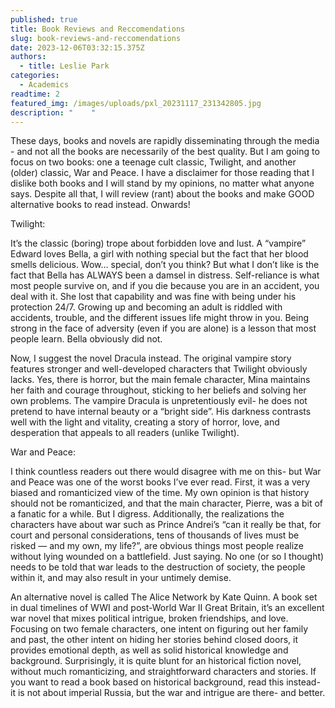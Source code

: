 ```yaml
---
published: true
title: Book Reviews and Reccomendations
slug: book-reviews-and-reccomendations
date: 2023-12-06T03:32:15.375Z
authors:
  - title: Leslie Park
categories:
  - Academics
readtime: 2
featured_img: /images/uploads/pxl_20231117_231342805.jpg
description: "    "
---
```

These days, books and novels are rapidly disseminating through the media - and not all the books are necessarily of the best quality. But I am going to focus on two books: one a teenage cult classic, Twilight, and another (older) classic, War and Peace. I have a disclaimer for those reading that I dislike both books and I will stand by my opinions, no matter what anyone says. Despite all that, I will review (rant) about the books and make GOOD alternative books to read instead. Onwards!

 

Twilight:

It’s the classic (boring) trope about forbidden love and lust. A “vampire” Edward loves Bella, a girl with nothing special but the fact that her blood smells delicious. Wow… special, don’t you think? But what I don’t like is the fact that Bella has ALWAYS been a damsel in distress. Self-reliance is what most people survive on, and if you die because you are in an accident, you deal with it. She lost that capability and was fine with being under his protection 24/7. Growing up and becoming an adult is riddled with accidents, trouble, and the different issues life might throw in you. Being strong in the face of adversity (even if you are alone) is a lesson that most people learn. Bella obviously did not.

Now, I suggest the novel Dracula instead. The original vampire story features stronger and well-developed characters that Twilight obviously lacks. Yes, there is horror, but the main female character, Mina maintains her faith and courage throughout, sticking to her beliefs and solving her own problems. The vampire Dracula is unpretentiously evil- he does not pretend to have internal beauty or a “bright side”. His darkness contrasts well with the light and vitality, creating a story of horror, love, and desperation that appeals to all readers (unlike Twilight).

 

War and Peace:

I think countless readers out there would disagree with me on this- but War and Peace was one of the worst books I’ve ever read. First, it was a very biased and romanticized view of the time. My own opinion is that history should not be romanticized, and that the main character, Pierre, was a bit of a fanatic for a while. But I digress. Additionally, the realizations the characters have about war such as Prince Andrei’s “can it really be that, for court and personal considerations, tens of thousands of lives must be risked — and my own, my life?”, are obvious things most people realize without lying wounded on a battlefield. Just saying. No one (or so I thought) needs to be told that war leads to the destruction of society, the people within it, and may also result in your untimely demise.

An alternative novel is called The Alice Network by Kate Quinn. A book set in dual timelines of WWI and post-World War II Great Britain, it’s an excellent war novel that mixes political intrigue, broken friendships, and love. Focusing on two female characters, one intent on figuring out her family and past, the other intent on hiding her stories behind closed doors, it provides emotional depth, as well as solid historical knowledge and background. Surprisingly, it is quite blunt for an historical fiction novel, without much romanticizing, and straightforward characters and stories. If you want to read a book based on historical background, read this instead- it is not about imperial Russia, but the war and intrigue are there- and better.